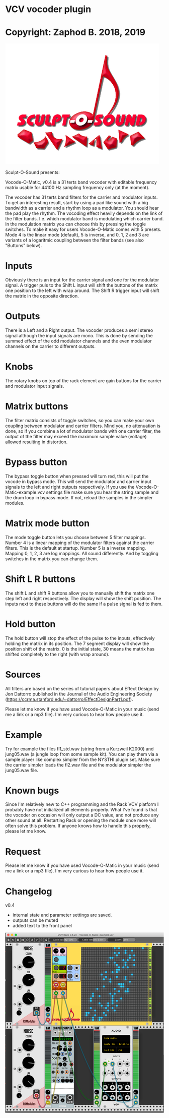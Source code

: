 # VCV vocoder plugin
# Copyright: Zaphod B. 2018, 2019

![alt text](res/pic_logo_sos.gif)



Sculpt-O-Sound presents: 

Vocode-O-Matic, v0.4 is a 31 terts band vocoder with editable frequency matrix usable for 44100 Hz sampling frequency only (at the moment).

The vocoder has 31 terts band filters for the carrier and modulator inputs.
To get an interesting result, start by using a pad like sound with a big bandwidth as a carrier and
a rhythm loop as a modulator. You should hear the pad play the rhythm.
The vocoding effect heavily depends on the link of the filter bands. I.e. which modulator band is modulating which carrier band.
In the modulation matrix you can choose this by pressing the toggle switches.
To make it easy for users Vocode-O-Matic comes with 5 presets. Mode 4 is the linear mode (default), 5 is inverse, and 0, 1, 2 and 3 are variants of a logaritmic coupling between the filter bands (see also "Buttons" below).

Inputs
======
Obviously there is an input for the carrier signal and one for the modulator signal.
A trigger puls to the Shift L input will shift the buttons of the matrix one position to the left with wrap around.
The Shift R trigger input will shift the matrix in the opposite direction.

Outputs
=======
There is a Left and a Right output. The vocoder produces a semi stereo signal although the input signals are mono. This is done by sending the summed effect of the odd modulator channels and the even modulator channels on the carrier to different outputs.

Knobs
=====
The rotary knobs on top of the rack element are gain buttons for the carrier and modulator input signals.

Matrix buttons
==============
The filter matrix consists of toggle switches, so you can make your own coupling between modulator and carrier filters.
Mind you, no attenuation is done, so if you combine a lot of modulator bands with one carrier filter, the output of the filter
may exceed the maximum sample value (voltage) allowed resulting in distortion. 

Bypass button
=============
The bypass toggle button when pressed will turn red, this will put the vocode in bypass mode. 
This will send the modulator and carrier input signals to the left and right outputs respectively.
If you use the Vocode-O-Matic-example.vcv settings file make sure you hear the string sample and the drum loop in bypass mode. If not, reload the samples in the simpler modules.

Matrix mode button
==================
The mode toggle button lets you choose between 5 filter mappings. Number 4 is a linear mapping of the modulator filters
against the carrier filters. This is the default at startup. Number 5 is a inverse mapping. 
Mapping 0, 1, 2, 3 are log mappings. All sound differently. And by toggling switches in the matrix you can change them.

Shift L R buttons
=================
The shift L and shift R buttons allow you to manually shift the matrix one step left and right respectively. The display will show the shift position. The inputs next to these buttons will do the same if a pulse signal is fed to them.

Hold button
===========
The hold button will stop the effect of the pulse to the inputs, effectively holding the matrix in its position. The 7 segment display will show the position shift of the matrix. 0 is the initial state, 30 means the matrix has shifted completely to the right (with wrap around).

Sources
=======
All filters are based on the series of tutorial papers about Effect Design by Jon Dattorro published in the Journal of the Audio Engineering Society (https://ccrma.stanford.edu/~dattorro/EffectDesignPart1.pdf).

Please let me know if you have used Vocode-O-Matic in your music (send me a link or a mp3 file). I'm very curious to hear how people use it.

Example
=======

Try for example the files fl1_std.wav (string from a Kurzweil K2000) and jung05.wav (a jungle loop from some sample kit).
You can play them via a sample player like complex simpler from the NYSTHI plugin set.
Make sure the carrier simpler loads the fl2.wav file and the modulator simpler the jung05.wav file.

Known bugs
==========
Since I'm relatively new to C++ programming and the Rack VCV platform I probably have not initialized all elements properly.
What I've found is that the vocoder on occasion will only output a DC value, and not produce any other sound at all.
Restarting Rack or opening the module once more will often solve this problem. If anyone knows how to handle this properly,
please let me know.

Request
=======
Please let me know if you have used Vocode-O-Matic in your music (send me a link or a mp3 file). I'm very curious to hear how people use it.

Changelog
=========
v0.4 
- internal state and parameter settings are saved.
- outputs can be muted
- added text to the front panel

![alt text](res/Screenshot_2019-04-22_at_14.21.36.png)


